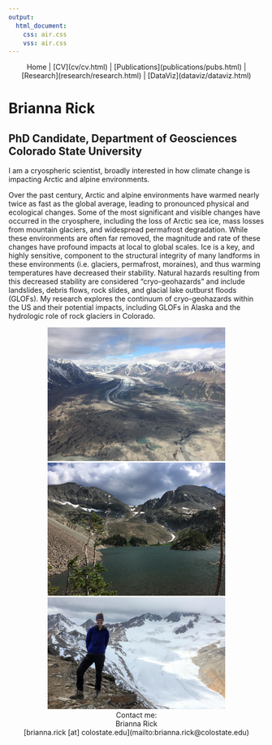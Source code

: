 ```yaml
---
output:
  html_document:
    css: air.css
    vss: air.css
---
```

<center>
Home | [CV](cv/cv.html) | [Publications](publications/pubs.html) | [Research](research/research.html) | [DataViz](dataviz/dataviz.html)
</center>

# Brianna Rick
## PhD Candidate, Department of Geosciences <br /> Colorado State University


I am a cryospheric scientist, broadly interested in how climate change is impacting Arctic and alpine environments. 

Over the past century, Arctic and alpine environments have warmed nearly twice as fast as the global average, leading to pronounced physical and ecological changes. Some of the most significant and visible changes have occurred in the cryosphere, including the loss of Arctic sea ice, mass losses from mountain glaciers, and widespread permafrost degradation.  While these environments are often far removed, the magnitude and rate of these changes have profound impacts at local to global scales. Ice is a key, and highly sensitive, component to the structural integrity of many landforms in these environments (i.e. glaciers, permafrost, moraines), and thus warming temperatures have decreased their stability. Natural hazards resulting from this decreased stability are considered “cryo-geohazards” and include landslides, debris flows, rock slides, and glacial lake outburst floods (GLOFs). My research explores the continuum of cryo-geohazards within the US and their potential impacts, including GLOFs in Alaska and the hydrologic role of rock glaciers in Colorado.

<center>
<img src="D9B8KufUYAIqVgb.jpeg" width=350></img> 
<img src="IMG_7578_LA.jpg" width=350></img> 
<img src="BR_Karthaus.jpg" width=350></img>
</center> 

<center>
Contact me: <br />
Brianna Rick <br />
[brianna.rick [at] colostate.edu](mailto:brianna.rick@colostate.edu)
</center>
